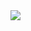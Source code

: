 <img align="center"  src="https://cdn.discordapp.com/attachments/606215898050723915/760509892535517234/unknown.png" />
